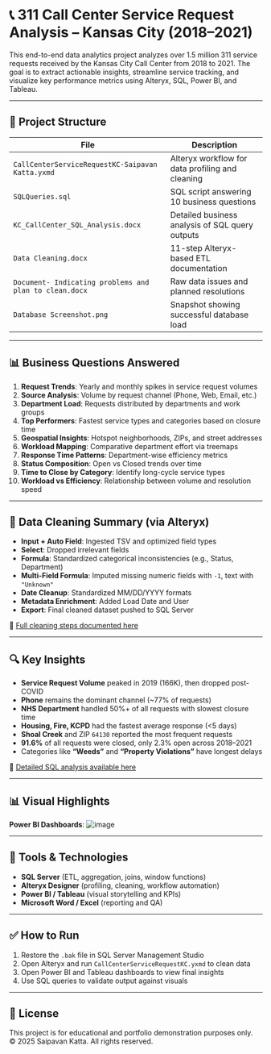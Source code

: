 # 📞 311 Call Center Service Request Analysis – Kansas City (2018–2021)

This end-to-end data analytics project analyzes over 1.5 million 311 service requests received by the Kansas City Call Center from 2018 to 2021. The goal is to extract actionable insights, streamline service tracking, and visualize key performance metrics using Alteryx, SQL, Power BI, and Tableau.

---

## 📁 Project Structure

| File | Description |
|------|-------------|
| `CallCenterServiceRequestKC-Saipavan Katta.yxmd` | Alteryx workflow for data profiling and cleaning |
| `SQLQueries.sql` | SQL script answering 10 business questions |
| `KC_CallCenter_SQL_Analysis.docx` | Detailed business analysis of SQL query outputs |
| `Data Cleaning.docx` | 11-step Alteryx-based ETL documentation |
| `Document- Indicating problems and plan to clean.docx` | Raw data issues and planned resolutions |
| `Database Screenshot.png` | Snapshot showing successful database load |

---

## 📊 Business Questions Answered

1. **Request Trends**: Yearly and monthly spikes in service request volumes
2. **Source Analysis**: Volume by request channel (Phone, Web, Email, etc.)
3. **Department Load**: Requests distributed by departments and work groups
4. **Top Performers**: Fastest service types and categories based on closure time
5. **Geospatial Insights**: Hotspot neighborhoods, ZIPs, and street addresses
6. **Workload Mapping**: Comparative department effort via treemaps
7. **Response Time Patterns**: Department-wise efficiency metrics
8. **Status Composition**: Open vs Closed trends over time
9. **Time to Close by Category**: Identify long-cycle service types
10. **Workload vs Efficiency**: Relationship between volume and resolution speed

---

## 🧼 Data Cleaning Summary (via Alteryx)

- **Input + Auto Field**: Ingested TSV and optimized field types
- **Select**: Dropped irrelevant fields
- **Formula**: Standardized categorical inconsistencies (e.g., Status, Department)
- **Multi-Field Formula**: Imputed missing numeric fields with `-1`, text with `"Unknown"`
- **Date Cleanup**: Standardized MM/DD/YYYY formats
- **Metadata Enrichment**: Added Load Date and User
- **Export**: Final cleaned dataset pushed to SQL Server

📄 [Full cleaning steps documented here](./Data%20Cleaning.docx)

---

## 🔍 Key Insights

- **Service Request Volume** peaked in 2019 (166K), then dropped post-COVID
- **Phone** remains the dominant channel (~77% of requests)
- **NHS Department** handled 50%+ of all requests with slowest closure time
- **Housing, Fire, KCPD** had the fastest average response (<5 days)
- **Shoal Creek** and ZIP `64130` reported the most frequent requests
- **91.6%** of all requests were closed, only 2.3% open across 2018–2021
- Categories like **“Weeds”** and **“Property Violations”** have longest delays

📄 [Detailed SQL analysis available here](./KC_CallCenter_SQL_Analysis.docx)

---

## 📊 Visual Highlights

**Power BI Dashboards**:
![image](https://github.com/user-attachments/assets/1673be89-46e7-461e-a369-96f1953945d7)




---

## 🧰 Tools & Technologies

- **SQL Server** (ETL, aggregation, joins, window functions)
- **Alteryx Designer** (profiling, cleaning, workflow automation)
- **Power BI / Tableau** (visual storytelling and KPIs)
- **Microsoft Word / Excel** (reporting and QA)

---

## ✅ How to Run

1. Restore the `.bak` file in SQL Server Management Studio
2. Open Alteryx and run `CallCenterServiceRequestKC.yxmd` to clean data
3. Open Power BI and Tableau dashboards to view final insights
4. Use SQL queries to validate output against visuals

---


## 📜 License

This project is for educational and portfolio demonstration purposes only.  
© 2025 Saipavan Katta. All rights reserved.
